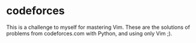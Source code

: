 # codeforces
This is a challenge to myself for mastering Vim. These are the solutions of problems from codeforces.com with Python, and using only Vim ;).
